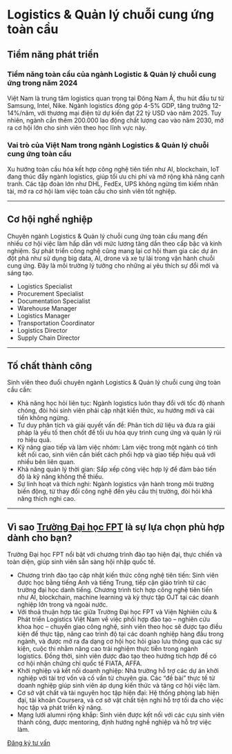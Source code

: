 ![banner](data:image/svg+xml,%3Csvg%20xmlns='http://www.w3.org/2000/svg'%20viewBox='0%200%201731%20301'%3E%3C/svg%3E)

# Logistics & Quản lý chuỗi cung ứng toàn cầu

## **Tiềm năng phát triển**

### **Tiềm năng toàn cầu của ngành Logistic & Quản lý chuỗi cung ứng trong năm 2024**

Việt Nam là trung tâm logistics quan trọng tại Đông Nam Á, thu hút đầu tư từ Samsung, Intel, Nike. Ngành logistics đóng góp 4-5% GDP, tăng trưởng 12-14%/năm, với thương mại điện tử dự kiến đạt 22 tỷ USD vào năm 2025. Tuy nhiên, ngành cần thêm 200.000 lao động chất lượng cao vào năm 2030, mở ra cơ hội lớn cho sinh viên theo học lĩnh vực này.

### **Vai trò của Việt Nam trong ngành Logistics & Quản lý chuỗi cung ứng toàn cầu**

Xu hướng toàn cầu hóa kết hợp công nghệ tiên tiến như AI, blockchain, IoT đang thúc đẩy ngành logistics, giúp tối ưu chi phí và mở rộng khả năng cạnh tranh. Các tập đoàn lớn như DHL, FedEx, UPS không ngừng tìm kiếm nhân tài, mở ra cơ hội làm việc toàn cầu cho sinh viên tốt nghiệp.

* * *

## **Cơ hội nghề nghiệp**

Chuyên ngành Logistics & Quản lý chuỗi cung ứng toàn cầu mang đến nhiều cơ hội việc làm hấp dẫn với mức lương tăng dần theo cấp bậc và kinh nghiệm. Sự phát triển công nghệ cũng mang lại cơ hội tham gia các dự án đột phá như sử dụng big data, AI, drone và xe tự lái trong vận hành chuỗi cung ứng. Đây là môi trường lý tưởng cho những ai yêu thích sự đổi mới và sáng tạo.

- Logistics Specialist
- Procurement Specialist
- Documentation Specialist
- Warehouse Manager
- Logistics Manager
- Transportation Coordinator
- Logistics Director
- Supply Chain Director

* * *

## **Tố chất thành công**

Sinh viên theo đuổi chuyên ngành Logistics & Quản lý chuỗi cung ứng toàn cầu cần:

- Khả năng học hỏi liên tục: Ngành logistics luôn thay đổi với tốc độ nhanh chóng, đòi hỏi sinh viên phải cập nhật kiến thức, xu hướng mới và cải tiến không ngừng.
- Tư duy phân tích và giải quyết vấn đề: Phân tích dữ liệu và đưa ra giải pháp là yếu tố then chốt để tối ưu hóa quy trình cung ứng và quản lý rủi ro hiệu quả.
- Kỹ năng giao tiếp và làm việc nhóm: Làm việc trong một ngành có tính kết nối cao, sinh viên cần biết cách phối hợp và giao tiếp hiệu quả với nhiều bên liên quan.
- Khả năng quản lý thời gian: Sắp xếp công việc hợp lý để đảm bảo tiến độ là kỹ năng không thể thiếu.
- Sự linh hoạt và thích nghi: Ngành logistics vận hành trong môi trường biến động, từ thay đổi công nghệ đến yêu cầu thị trường, đòi hỏi khả năng thích nghi cao.

* * *

## **Vì sao [Trường Đại học FPT](https://daihoc.fpt.edu.vn/) là sự lựa chọn phù hợp dành cho bạn?**

Trường Đại học FPT nổi bật với chương trình đào tạo hiện đại, thực chiến và toàn diện, giúp sinh viên sẵn sàng hội nhập quốc tế.

- Chương trình đào tạo cập nhật kiến thức công nghệ tiên tiến: Sinh viên được học bằng tiếng Anh và tiếng Trung, tiếp cận giáo trình từ các trường đại học danh tiếng. Chương trình tích hợp công nghệ tiên tiến như AI, blockchain, machine learning và kỳ thực tập OJT tại các doanh nghiệp lớn trong và ngoài nước.
- Với thoả thuận hợp tác giữa Trường Đại học FPT và Viện Nghiên cứu & Phát triển Logistics Việt Nam về việc phối hợp đào tạo – nghiên cứu khoa học – chuyển giao công nghệ, sinh viên theo học sẽ được tạo điều kiện để thực tập, nâng cao trình độ tại các doanh nghiệp hàng đầu trong ngành, và được mở ra đa dạng cơ hội học hỏi giao lưu thông qua các sự kiện, cuộc thi nhằm nâng cao trải nghiệm thực tiễn trong ngành logistics. Đồng thời, sinh viên được đào tạo theo hướng tích hợp để có cơ hội nhận chứng chỉ quốc tế FIATA, AFFA.
- Khởi nghiệp và kết nối doanh nghiệp: Nhà trường hỗ trợ các dự án khởi nghiệp với tài trợ vốn và cố vấn từ chuyên gia. Các “đề bài” thực tế từ doanh nghiệp giúp sinh viên áp dụng kiến thức và tăng cơ hội việc làm.
- Cơ sở vật chất và tài nguyên học tập hiện đại: Hệ thống phòng lab hiện đại, tài khoản Coursera, và cơ sở vật chất tiện nghi hỗ trợ tối đa cho việc học tập và phát triển kỹ năng.
- Mạng lưới alumni rộng khắp: Sinh viên được kết nối với các cựu sinh viên thành công, được mentoring, định hướng nghề nghiệp và hỗ trợ việc làm.

[Đăng ký tư vấn](https://daihoc.fpt.edu.vn/dang-ky-truc-tuyen/)